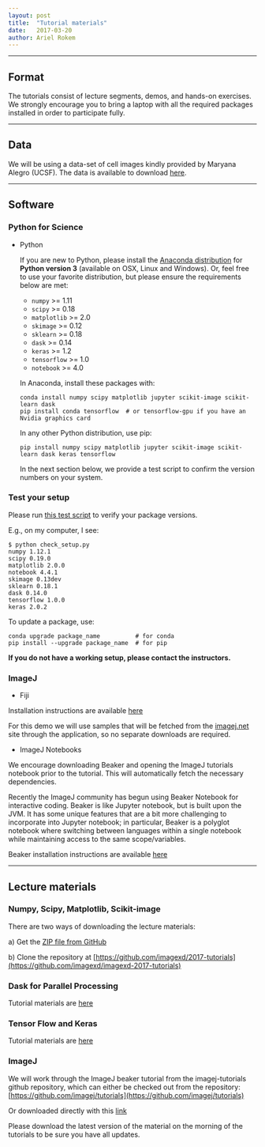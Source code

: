 ```yaml
---
layout: post
title:  "Tutorial materials"
date:   2017-03-20
author: Ariel Rokem
---
```


---
## Format

The tutorials consist of lecture segments, demos, and hands-on
exercises.  We strongly encourage you to bring a laptop with all the
required packages installed in order to participate fully.

---
## Data

We will be using a data-set of cell images kindly provided by Maryana Alegro (UCSF). The data is available to download [here]({{site.baseurl}}/assets/cells.tar.gz).

---
## Software

### Python for Science

- Python

  If you are new to Python, please install the
  [Anaconda distribution](https://www.continuum.io/downloads) for
  **Python version 3** (available on OSX, Linux and Windows).
  Or, feel free to use your favorite distribution, but
  please ensure the requirements below are met:

  - `numpy` >= 1.11
  - `scipy` >= 0.18
  - `matplotlib` >= 2.0
  - `skimage` >= 0.12
  - `sklearn` >= 0.18
  - `dask` >= 0.14
  - `keras` >= 1.2
  - `tensorflow` >= 1.0
  - `notebook` >= 4.0

  In Anaconda, install these packages with:

  ```
  conda install numpy scipy matplotlib jupyter scikit-image scikit-learn dask
  pip install conda tensorflow  # or tensorflow-gpu if you have an Nvidia graphics card
  ```

  In any other Python distribution, use pip:

  ```
  pip install numpy scipy matplotlib jupyter scikit-image scikit-learn dask keras tensorflow
  ```

  In the next section below, we provide a test script to confirm the
  version numbers on your system.

### Test your setup

Please run
[this test script](https://raw.githubusercontent.com/imagexd/2017-tutorials/master/check_setup.py)
to verify your package versions.

E.g., on my computer, I see:

```
$ python check_setup.py
numpy 1.12.1
scipy 0.19.0
matplotlib 2.0.0
notebook 4.4.1
skimage 0.13dev
sklearn 0.18.1
dask 0.14.0
tensorflow 1.0.0
keras 2.0.2
```

To update a package, use:

```
conda upgrade package_name          # for conda
pip install --upgrade package_name  # for pip
```

**If you do not have a working setup, please contact the instructors.**

### ImageJ

- Fiji
 
Installation instructions are available [here](http://fiji.sc/#download)

For this demo we will use samples that will be fetched from the [imagej.net](image.net) site through the application, so no separate downloads are required.
 
- ImageJ Notebooks 
 
We encourage downloading Beaker and opening the ImageJ tutorials notebook prior to the tutorial. This will automatically fetch the necessary dependencies.
 
Recently the ImageJ community has begun using Beaker Notebook for interactive coding. Beaker is like Jupyter notebook, but is built upon the JVM. It has some unique features that are a bit more challenging to incorporate into Jupyter notebook; in particular, Beaker is a polyglot notebook where switching between languages within a single notebook while maintaining access to the same scope/variables.
 
Beaker installation instructions are available [here](http://beakernotebook.com/getting-started?scroll)

---
## Lecture materials

### Numpy, Scipy, Matplotlib, Scikit-image
There are two ways of downloading the lecture materials:

a) Get the [ZIP file from GitHub](https://github.com/imagexd/2017-tutorials/archive/master.zip)
   
b) Clone the repository at
   [https://github.com/imagexd/2017-tutorials](https://github.com/imagexd/imagexd-2017-tutorials)
   
### Dask for Parallel Processing
Tutorial materials are [here](https://github.com/arokem/keras-tutorial)

### Tensor Flow and Keras 
Tutorial materials are [here](https://github.com/valentina-s/dask-image-tutorial)

### ImageJ 
We will work through the ImageJ beaker tutorial from the imagej-tutorials github repository, which can either be checked out from the repository:
[https://github.com/imagej/tutorials](https://github.com/imagej/tutorials)

Or downloaded directly with this [link](https://github.com/imagej/tutorials/raw/master/ImageJ%20Tutorials%20and%20Demo.bkr)


Please download the latest version of the material on the morning of the
tutorials to be sure you have all updates.

